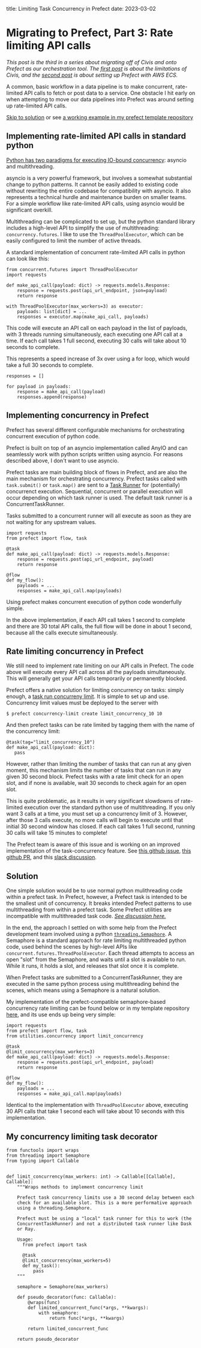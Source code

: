 title: Limiting Task Concurrency in Prefect
date: 2023-03-02

# Migrating to Prefect, Part 3: Rate limiting API calls

*This post is the third in a series about migrating off of Civis and
onto Prefect as our orchestration tool. The [first post]() is about the
limitations of Civis, and the [second post]() is about setting up Prefect
with AWS ECS.*

A common, basic workflow in a data pipeline is to make concurrent,
rate-limited API calls to fetch or post data to a service.
One obstacle I hit early on when attempting to move our data pipelines
into Prefect was around setting up rate-limited API calls.

[Skip to solution](#solution) or see [a working example in my prefect template
repository](https://github.com/austinweisgrau/prefect-ecs-template/blob/main/flows/api_call_demonstration/api_call_flow.py)

## Implementing rate-limited API calls in standard python

[Python has two paradigms for executing IO-bound concurrency](https://realpython.com/python-concurrency/#when-is-concurrency-useful): asyncio
and multithreading.

asyncio is a very powerful framework, but involves a somewhat
substantial change to python patterns. It cannot be easily added to
existing code without rewriting the entire codebase for compatibility
with asyncio. It also represents a technical hurdle and maintenance
burden on smaller teams. For a simple workflow like rate-limited API
calls, using asyncio would be significant overkill.

Multithreading can be complicated to set up, but the python standard
library includes a high-level API to simplify the use of
multithreading: `concurrency.futures`. I like to use the
`ThreadPoolExecutor`, which can be easily configured to limit the
number of active threads. 

A standard implementation of concurrent rate-limited API calls in
python can look like this:

```
from concurrent.futures import ThreadPoolExecutor
import requests

def make_api_call(payload: dict) -> requests.models.Response:
    response = requests.post(api_url_endpoint, json=payload)
	return response

with ThreadPoolExecutor(max_workers=3) as executor:
    payloads: list[dict] = ...
    responses = executor.map(make_api_call, payloads)
```

This code will execute an API call on each payload in the list of
payloads, with 3 threads running simultaneously, each executing one
API call at a time. If each call takes 1 full second, executing 30
calls will take about 10 seconds to complete.

This represents a speed increase of 3x over using a for loop, which
would take a full 30 seconds to complete. 

```
responses = []

for payload in payloads:
    response = make_api_call(payload)
	responses.append(response)
```

## Implementing concurrency in Prefect

Prefect has several different configurable mechanisms for
orchestrating concurrent execution of python code.

Prefect is built on top of an asyncio implementation called AnyIO and
can seamlessly work with python scripts written using asyncio. For
reasons described above, I don't want to use asyncio.

Prefect tasks are main building block of flows in Prefect, and are
also the main mechanism for orchestrating concurrency. Prefect tasks
called with `task.submit()` or `task.map()` are sent to a [Task Runner](https://docs.prefect.io/concepts/task-runners/)
for (potentially) concurrenct execution. Sequential, concurrent or parallel
execution will occur depending on which task runner is used. The
default task runner is a ConcurrentTaskRunner.

Tasks submitted to a concurrent runner will all execute as soon as
they are not waiting for any upstream values.

```
import requests
from prefect import flow, task

@task
def make_api_call(payload: dict) -> requests.models.Response:
    response = requests.post(api_url_endpoint, payload)
	return response
	
@flow
def my_flow():
    payloads = ...
	responses = make_api_call.map(payloads)
```

Using prefect makes concurrent execution of python code wonderfully
simple.

In the above implementation, if each API call takes 1 second to
complete and there are 30 total API calls, the full flow will be done
in about 1 second, because all the calls execute simultaneously.

## Rate limiting concurrency in Prefect

We still need to implement rate limiting on our API calls in
Prefect. The code above will execute every API call across all the
payloads simultaneously. This will generally get your API calls
temporarily or permanently blocked.

Prefect offers a native solution for limiting concurrency on tasks:
simply enough, a [task run concurreny limit](https://docs.prefect.io/concepts/tasks/#task-run-concurrency-limits). It is simple to set up and
use. Concurrency limit values must be deployed to the server with

```
$ prefect concurrency-limit create limit_concurrency_10 10
```

And then prefect tasks can be rate limited by tagging them with the
name of the concurrency limit:

```
@task(tag="limit_concurrency_10")
def make_api_call(payload: dict):
   pass
```

However, rather than limiting the number of tasks that can run at any
given moment, this mechanism limits the number of tasks that can run
in any given 30 second block. Prefect tasks with a rate limit check
for an open slot, and if none is available, wait 30 seconds to check
again for an open slot. 

This is quite problematic, as it results in very significant slowdowns
of rate-limited execution over the standard python use of
multithreading. If you only want 3 calls at a time, you must set up a
concurrency limit of 3. However, after those 3 calls execute, no more
calls will begin to execute until that initial 30 second window has
closed. If each call takes 1 full second, running 30 calls will take
15 minutes to complete!

The Prefect team is aware of this issue and is working on an improved
implementation of the task-concurrency feature. See [this github issue](https://github.com/PrefectHQ/prefect/issues/8873),
[this github PR](https://github.com/PrefectHQ/prefect/pull/7013), and this [slack discussion](https://prefect-community.slack.com/archives/C03D12VV4NN/p1677533662427229).

## Solution

One simple solution would be to use normal python mulithreading code
within a prefect task. In Prefect, however, a Prefect task is intended
to be the smallest unit of concurrency. It breaks intended Prefect
patterns to use multithreading from within a prefect task. Some Prefect
utilities are incompatible with multithreaded task code. [*See
discussion here.*](https://github.com/PrefectHQ/prefect/issues/8652)

In the end, the approach I settled on with some help from the Prefect
development team involved using a python [`threading.Semaphore`](https://superfastpython.com/thread-semaphore/). A
Semaphore is a standard approach for rate limiting multithreaded python
code, used behind the scenes by high-level APIs like
`concurrent.futures.ThreadPoolExecutor`. Each thread attempts to access
an open "slot" from the Semaphore, and waits until a slot is available
to run. While it runs, it holds a slot, and releases that slot once it
is complete.

When Prefect tasks are submitted to a ConcurrentTaskRunner, they are
executed in the same python process using multithreading behind the
scenes, which means using a Semaphore is a natural solution.

My implementation of the prefect-compatible semaphore-based
concurrency rate limiting can be found below or in my template
repository [here](https://github.com/austinweisgrau/prefect-ecs-template/blob/main/utilities/concurrency.py), and its use ends up being very simple:

```
import requests
from prefect import flow, task
from utilities.concurrency import limit_concurrency

@task
@limit_concurrency(max_workers=3)
def make_api_call(payload: dict) -> requests.models.Response:
    response = requests.post(api_url_endpoint, payload)
	return response
	
@flow
def my_flow():
    payloads = ...
	responses = make_api_call.map(payloads)
```

Identical to the implementation with `ThreadPoolExecutor` above,
executing 30 API calls that take 1 second each will take about 10
seconds with this implementation.

## My concurrency limiting task decorator

```
from functools import wraps
from threading import Semaphore
from typing import Callable


def limit_concurrency(max_workers: int) -> Callable[[Callable], Callable]:
    """Wraps methods to implement concurrency limit
	
    Prefect task concurrency limits use a 30 second delay between each
    check for an available slot. This is a more performative approach
    using a threading.Semaphore.
	
    Prefect must be using a "local" task runner for this to work (the
    ConcurrentTaskRunner) and not a distributed task runner like Dask
    or Ray.
	
	Usage:
	  from prefect import task
	  
	  @task
	  @limit_concurrency(max_workers=5)
	  def my_task():
  	      pass
    """

    semaphore = Semaphore(max_workers)

    def pseudo_decorator(func: Callable):
        @wraps(func)
        def limited_concurrent_func(*args, **kwargs):
            with semaphore:
                return func(*args, **kwargs)

        return limited_concurrent_func

    return pseudo_decorator
```
